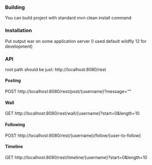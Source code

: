 ### Building

You can build project with standard mvn clean install command

### Installation

Put output war on some application server (I used default wildfly 12 for development)

### API

root path should be just: http://localhost:8080/rest

#### Posting

POST http://localhost:8080/rest/post/{username}?message=""

#### Wall

GET http://localhost:8080/rest/wall/{username}?start=0&length=10

#### Following

POST http://localhost:8080/rest/{username}/follow/{user-to-follow}

#### Timeline

GET http://localhost:8080/rest/timeline/{username}?start=0&length=10
